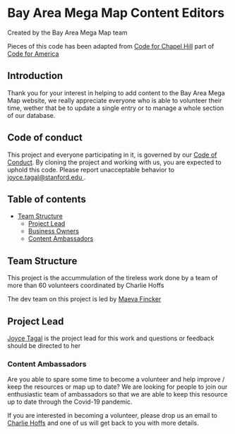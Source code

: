 # Bay Area Mega Map Content Editors <!-- omit in toc -->

Created by the Bay Area Mega Map team 

Pieces of this code has been adapted from [Code for Chapel Hill](http://www.codeforchapelhill.com/) part of [Code for America](https://www.codeforamerica.org/)

## Introduction <!-- omit in toc -->

Thank you for your interest in helping to add content to the Bay Area Mega Map website, we really appreciate everyone who is able to volunteer their time, wether that be to update a single entry or to manage a whole section of our database.

## Code of conduct <!-- omit in toc -->

This project and everyone participating in it, is governed by our [Code of Conduct](code_of_conduct.md). By cloning the project and working with us, you are expected to uphold this code. Please report unacceptable behavior to [joyce.tagal@stanford.edu ](mailto:joyce.tagal@stanford.edu).

## Table of contents <!-- omit in toc -->

- [Team Structure](#team-structure)
  - [Project Lead](#project-lead)
  - [Business Owners](#business-owners)
  - [Content Ambassadors](#content-ambassadors)

## Team Structure

This project is the accummulation of the tireless work done by a team of more than 60 volunteers coordinated by Charlie Hoffs

The dev team on this project is led by [Maeva Fincker](https://github.com/mfincker)



## Project Lead

[Joyce Tagal](https://github.com/jayktee) is the project lead for this work and questions or feedback should be directed to her




### Content Ambassadors

Are you able to spare some time to become a volunteer  and help improve / keep the resources or map up to date? We are looking for people to join our enthusiastic team of ambassadors so that we are able to keep this resource up to date through the Covid-19 pandemic.  

If you are interested in becoming a volunteer, please drop us an email to [Charlie Hoffs](mailto:chuck99@stanford.edu) and one of us will get back to you with more details.
